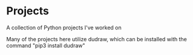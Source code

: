 # Projects
A collection of Python projects I've worked on

Many of the projects here utilize dudraw, which can be installed with the command "pip3 install dudraw"
